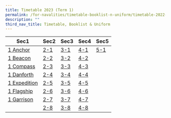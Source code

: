 ```yaml
---
title: Timetable 2023 (Term 1)
permalink: /for-navalities/timetable-booklist-n-uniform/timetable-2022-term-3/
description: ""
third_nav_title: Timetable, Booklist & Uniform
---
```

| Sec1 | Sec2 | Sec3 | Sec4 | Sec5 |
| -------- | -------- | -------- | -------- | -------- |
| [1 Anchor](/files/TT/1%20Anchor.pdf) | [2-1](/files/TT/2-1.pdf)    | [3-1](/files/TT/3-1.pdf)   | [4-1](/files/TT/4-1.pdf)     | [5-1](/files/TT/5-1.pdf)     |
| [1 Beacon](/files/TT/1%20Beacon.pdf) | [2-2](/files/TT/2-2.pdf)    | [3-2](/files/TT/3-2.pdf)     | [4-2](/files/TT/4-2.pdf)     |     |
| [1 Compass](/files/TT/1%20Compass.pdf)  | [2-3](/files/TT/2-3.pdf)    | [3-3](/files/TT/3-3.pdf)    | [4-3](/files/TT/4-3.pdf)     |      |
| [1 Danforth](/files/TT/1%20Danforth.pdf)     | [2-4](/files/TT/2-4.pdf)    | [3-4](/files/TT/3-4.pdf)    | [4-4](/files/TT/4-4.pdf)    |     |
| [1 Expedition](/files/TT/1%20Expedition.pdf)    | [2-5](/files/TT/2-5.pdf)    | [3-5](/files/TT/3-5.pdf)     | [4-5](/files/TT/4-5.pdf)    |     |
| [1 Flagship](/files/TT/1%20Flagship.pdf)    | [2-6](/files/TT/2-6.pdf)    | [3-6](/files/TT/3-6.pdf)    | [4-6](/files/TT/4-6.pdf)     |     |
| [1 Garrison](/files/TT/1%20Garrison.pdf)   | [2-7](/files/TT/2-7.pdf)   | [3-7](/files/TT/3-7.pdf)     | [4-7](/files/TT/4-7.pdf)     |     |
|     |  [2-8](/files/TT/2-8.pdf)   | [3-8](/files/TT/3-8.pdf)    | [4-8](/files/TT/4-8.pdf)     |   |